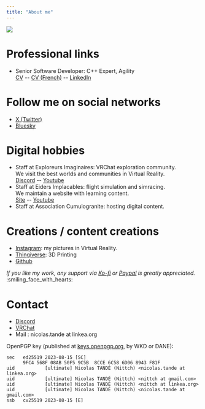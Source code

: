 ```yaml
---
title: "About me"
---
```


![](https://vrac.linkea.org/zDlJD5S1/Yeux-emission-reveal.png)

# Professional links
- Senior Software Developer: C++ Expert, Agility\
  [CV](/CV_Nicolas_TANDE_en.pdf) -- [CV (French)](/CV_Nicolas_TANDE_fr.pdf) -- [LinkedIn](https://linkedin.com/in/nicolastande)

# Follow me on social networks
- [X (Twitter)](https://twitter.com/nittch)
- [Bluesky](https://bsky.app/profile/nittch.bsky.social)

# Digital hobbies
- Staff at Exploreurs Imaginaires: VRChat exploration community.\
  We visit the best worlds and communities in Virtual Reality.\
  [Discord](https://discord.gg/exploreurs) -- [Youtube](https://www.youtube.com/@exploreursimaginaires)
- Staff at Eiders Implacables: flight simulation and simracing.\
  We maintain a website with learning content.\
  [Site](https://www.eiders.fr) -- [Youtube](https://www.youtube.com/@eiders_fr)
- Staff at Association Cumulogranite: hosting digital content.

# Creations / content creations
- [Instagram](https://www.instagram.com/nittch_wired/): my pictures in Virtual Reality.
- [Thingiverse](https://www.thingiverse.com/nittch/designs): 3D Printing
- [Github](https://github.com/nittch)

_If you like my work, any support via [Ko-fi](https://ko-fi.com/nittch) or [Paypal](https://www.paypal.com/paypalme/nittch) is greatly appreciated._ :smiling_face_with_hearts:

# Contact
- [Discord](https://discordapp.com/users/nittch)
- [VRChat](https://vrchat.com/home/user/usr_5423f546-0f5a-4539-b284-6b43958666e8)
- Mail : nicolas.tande at linkea.org

OpenPGP key (published at [keys.openpgp.org](https://keys.openpgp.org/vks/v1/by-fingerprint/9FC4568F08AB50F59C5B8CCE6C586D068943F81F), by WKD or DANE):
```
sec   ed25519 2023-08-15 [SC]
      9FC4 568F 08AB 50F5 9C5B  8CCE 6C58 6D06 8943 F81F
uid           [ultimate] Nicolas TANDÉ (Nittch) <nicolas.tande at linkea.org>
uid           [ultimate] Nicolas TANDÉ (Nittch) <nittch at gmail.com>
uid           [ultimate] Nicolas TANDÉ (Nittch) <nittch at linkea.org>
uid           [ultimate] Nicolas TANDÉ (Nittch) <nicolas.tande at gmail.com>
ssb   cv25519 2023-08-15 [E]
```
